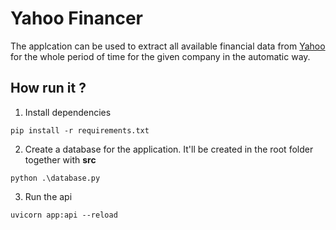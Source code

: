 # Yahoo Financer

The applcation can be used to extract all available financial data from [Yahoo](https://finance.yahoo.com/) for the whole period of time for the given company in the automatic way.

## How run it ?
1. Install dependencies 
```shell
pip install -r requirements.txt
```
2. Create a database for the application. It'll be created in the root folder together with **src**
```shell
python .\database.py
```
3. Run the api
```shell
uvicorn app:api --reload  
```
